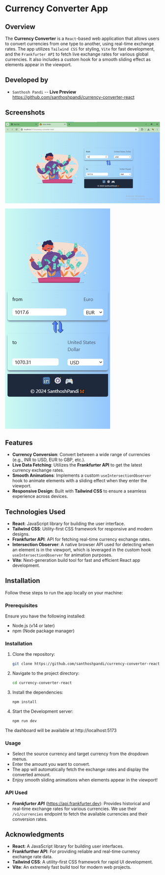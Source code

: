 # Currency Converter App

## Overview

The **Currency Converter** is a `React`-based web application that allows users to convert currencies from one type to another, using real-time exchange rates. The app utilizes `Tailwind CSS` for styling, `Vite` for fast development, and the `Frankfurter API` to fetch live exchange rates for various global currencies. It also includes a custom hook for a smooth sliding effect as elements appear in the viewport.

## Developed by

- `Santhosh Pandi` -- **Live Preview** https://github.com/santhoshpandi/currency-converter-react

## Screenshots

![image](/src/screenshots/pc.png)

![image](/src/screenshots/mobile.png)

## Features

- **Currency Conversion**: Convert between a wide range of currencies (e.g., INR to USD, EUR to GBP, etc.).
- **Live Data Fetching**: Utilizes the **Frankfurter API** to get the latest currency exchange rates.
- **Smooth Animations**: Implements a custom `useIntersectionObserver` hook to animate elements with a sliding effect when they enter the viewport.
- **Responsive Design**: Built with **Tailwind CSS** to ensure a seamless experience across devices.

## Technologies Used

- **React**: JavaScript library for building the user interface.
- **Tailwind CSS**: Utility-first CSS framework for responsive and modern designs.
- **Frankfurter API**: API for fetching real-time currency exchange rates.
- **Intersection Observer**: A native browser API used for detecting when an element is in the viewport, which is leveraged in the custom hook `useIntersectionObserver` for animation purposes.
- **Vite**: Next-generation build tool for fast and efficient React app development.

## Installation

Follow these steps to run the app locally on your machine:

### Prerequisites

Ensure you have the following installed:

- Node.js (v14 or later)
- npm (Node package manager)

### Installation

1. Clone the repository:
   ```bash
   git clone https://github.com/santhoshpandi/currency-converter-react.git
   ```

2. Navigate to the project directory:
   ```bash
   cd currency-converter-react
   ```

3. Install the dependencies:
   ```bash
   npm install
   ```

4. Start the Development server:
   ```bash
   npm run dev
   ```

The dashboard will be available at http://localhost:5173

### Usage

- Select the source currency and target currency from the dropdown menus.
- Enter the amount you want to convert.
- The app will automatically fetch the exchange rates and display the converted amount.
- Enjoy smooth sliding animations when elements appear in the viewport!


### API Used

- ***Frankfurter API*** (https://api.frankfurter.dev): Provides historical and real-time exchange rates for various currencies. We use their `/v1/currencies` endpoint to fetch the available currencies and their conversion rates.


## Acknowledgments

- **React**: A JavaScript library for building user interfaces.
- **Frankfurther API**: For providing reliable and real-time currency exchange rate data.
- **Tailwind CSS**: A utility-first CSS framework for rapid UI development.
- **Vite**: An extremely fast build tool for modern web projects.